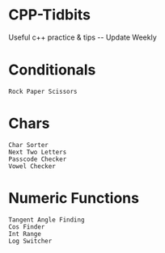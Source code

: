 # CPP-Tidbits
Useful c++ practice &amp; tips -- Update Weekly
# Conditionals
	Rock Paper Scissors
# Chars
	Char Sorter
	Next Two Letters
	Passcode Checker
	Vowel Checker

# Numeric Functions
 	Tangent Angle Finding
	Cos Finder
	Int Range
	Log Switcher
